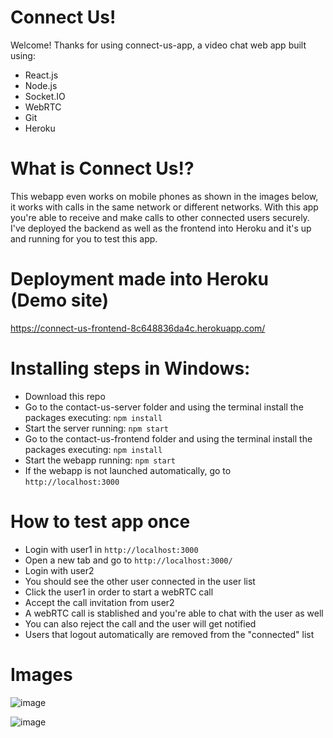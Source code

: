 # Connect Us!

Welcome! Thanks for using connect-us-app, a video chat web app built using:
- React.js
- Node.js
- Socket.IO
- WebRTC
- Git
- Heroku


# What is Connect Us!?

This webapp even works on mobile phones as shown in the images below, it works with calls in the same network or different networks. With this app you're able to receive and make calls to other connected users securely. I've deployed the backend as well as the frontend into Heroku and it's up and running for you to test this app.


# Deployment made into Heroku (Demo site)

https://connect-us-frontend-8c648836da4c.herokuapp.com/


# Installing steps in Windows:

- Download this repo
- Go to the contact-us-server folder and using the terminal install the packages executing: ```npm install```
- Start the server running: ```npm start```
- Go to the contact-us-frontend folder and using the terminal install the packages executing: ```npm install```
- Start the webapp running: ```npm start```
- If the webapp is not launched automatically, go to ```http://localhost:3000```


# How to test app once 

- Login with user1 in  ```http://localhost:3000```
- Open a new tab and go to ```http://localhost:3000/```
- Login with user2
- You should see the other user connected in the user list
- Click the user1 in order to start a webRTC call
- Accept the call invitation from user2
- A webRTC call is stablished and you're able to chat with the user as well
- You can also reject the call and the user will get notified
- Users that logout automatically are removed from the "connected" list


# Images

![image](https://github.com/ecortez91/connect-us-app/assets/7227006/822879a2-1c0c-4bd0-aab6-fa5d580a2ed2)

![image](https://github.com/ecortez91/connect-us-app/assets/7227006/115def1f-1972-4c98-a50d-5244889345f3)
